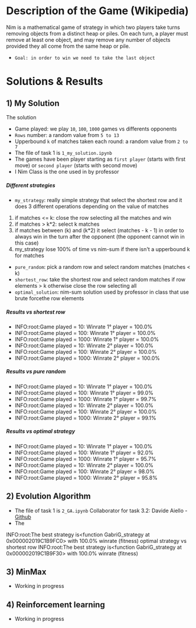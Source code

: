 # Description of the Game (Wikipedia)
Nim is a mathematical game of strategy in which two players take turns removing objects from a distinct heap or piles. On each turn, a player must remove at least one object, and may remove any number of objects provided they all come from the same heap or pile.
- `Goal: in order to win we need to take the last object`

# Solutions & Results
## 1) My Solution
The solution
- Game played: we play `10`, `100`, `1000` games vs differents opponents
- `Rows` number: a random value from `5 to 13`
- Upperbound `k` of matches taken each round: a random value from `2 to 7`
- The file of task 1 is `1_my_solution.ipynb`
- The games have been player starting as `first player` (starts with first move) or `second player` (starts with  second move)
- I Nim Class is the one used in by professor

##### Different strategies
- `my_strategy`: really simple strategy that select the shortest row and it does 3 different operations depending on the value of matches
1. if matches <= k: close the row selecting all the matches and win
2. if matches > k*2: select k matches
3. if matches between (k) and (k*2) it select (matches - k - 1) in order to always win in the turn after the opponent (the opponent cannot win in this case)
4. my_strategy lose 100% of time vs nim-sum if there isn't a upperbound k for matches
- `pure_random`: pick a random row and select random matches (matches < k)
- `shortest_row`: take the shortest row and select random matches if row elements > k otherwise close the row selecting all 
- `optimal_solution`: nim-sum solution used by professor in class that use brute forcethe row elements

##### Results vs shortest row
- INFO:root:Game played = 10: Winrate 1° player = 100.0% 
- INFO:root:Game played = 100: Winrate 1° player = 100.0% 
- INFO:root:Game played = 1000: Winrate 1° player = 100.0% 
- INFO:root:Game played = 10: Winrate 2° player = 100.0% 
- INFO:root:Game played = 100: Winrate 2° player = 100.0% 
- INFO:root:Game played = 1000: Winrate 2° player = 100.0% 

##### Results vs pure random
- INFO:root:Game played = 10: Winrate 1° player = 100.0% 
- INFO:root:Game played = 100: Winrate 1° player = 99.0% 
- INFO:root:Game played = 1000: Winrate 1° player = 99.7% 
- INFO:root:Game played = 10: Winrate 2° player = 100.0% 
- INFO:root:Game played = 100: Winrate 2° player = 100.0% 
- INFO:root:Game played = 1000: Winrate 2° player = 99.1%

##### Results vs optimal strategy
- INFO:root:Game played = 10: Winrate 1° player = 100.0% 
- INFO:root:Game played = 100: Winrate 1° player = 92.0% 
- INFO:root:Game played = 1000: Winrate 1° player = 95.7% 
- INFO:root:Game played = 10: Winrate 2° player = 100.0% 
- INFO:root:Game played = 100: Winrate 2° player = 98.0% 
- INFO:root:Game played = 1000: Winrate 2° player = 95.8% 

## 2) Evolution Algorithm
- The file of task 1 is `2_GA.ipynb` 
Collaborator for task 3.2: Davide Aiello - [Github](https://github.com/davideaiello/CI22-23_s303296)
- The

INFO:root:The best strategy is<function GabriG_strategy at 0x000002019C1B9FC0> with 100.0% winrate (fitness)
optimal strategy vs shortest row
INFO:root:The best strategy is<function GabriG_strategy at 0x000002019C1B9F30> with 100.0% winrate (fitness)

## 3) MinMax
- Working in progress

## 4) Reinforcement learning
- Working in progress